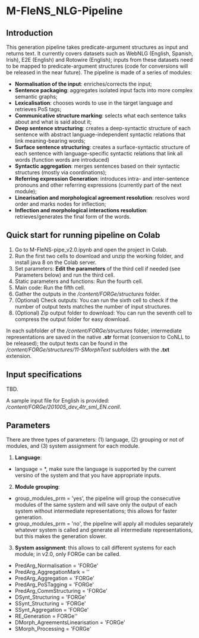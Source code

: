 # M-FleNS_NLG-Pipeline

## Introduction
This generation pipeline takes predicate-argument structures as input and returns text. It currently covers datasets such as WebNLG (English, Spanish, Irish), E2E (English) and Rotowire (English); inputs from these datasets need to be mapped to predicate-argument structures (code for conversions will be released in the near future). The pipeline is made of a series of modules:

- **Normalisation of the input**: enriches/corrects the input;
- **Sentence packaging**: aggregates isolated input facts into more complex semantic graphs;
- **Lexicalisation**: chooses words to use in the target language and retrieves PoS tags;
- **Communicative structure marking**: selects what each sentence talks about and what is said about it;
- **Deep sentence structuring**: creates a deep-syntactic structure of each sentence with abstract language-independent syntactic relations that link meaning-bearing words;
- **Surface sentence structuring**: creates a surface-syntactic structure of each sentence with language-specific syntactic relations that link all words (function words are introduced)
- **Syntactic aggregation**: merges sentences based on their syntactic structures (mostly via coordinations);
- **Referring expression Generation**: introduces intra- and inter-sentence pronouns and other referring expressions (currently part of the next module);
- **Linearisation and morphological agreement resolution**: resolves word order and marks nodes for inflection;
- **Inflection and morphological interactions resolution**: retrieves/generates the final form of the words.

## Quick start for running pipeline on Colab
1. Go to M-FleNS-pipe_v2.0.ipynb and open the project in Colab.
2. Run the first two cells to download and unzip the working folder, and install java 8 on the Colab server.
3. Set parameters: **Edit the parameters** of the third cell if needed (see Parameters below) and run the third cell.
4. Static parameters and functions: Run the fourth cell.
5. Main code: Run the fifth cell.
6. Gather the outputs in the */content/FORGe/structures* folder.
7. (Optional) Check outputs: You can run the sixth cell to check if the number of output texts matches the number of input structures.
8. (Optional) Zip output folder to download: You can run the seventh cell to compress the output folder for easy download.

In each subfolder of the */content/FORGe/structures* folder, intermediate representations are saved in the native **.str** format (conversion to CoNLL to be released); the output texts can be found in the */content/FORGe/structures/11-SMorphText* subfolders with the **.txt** extension.

## Input specifications
TBD.

A sample input file for English is provided: */content/FORGe/201005_dev_4tr_sml_EN.conll*.

## Parameters
There are three types of parameters: (1) language, (2) grouping or not of modules, and (3) system assignment for each module.

1. **Language**: 
- language = *, make sure the language is supported by the current versino of the system and that you have appropriate inputs. 

2. **Module grouping**: 
- group_modules_prm = 'yes', the pipeline will group the consecutive modules of the same system and will save only the output of each system without intermediate representations; this allows for faster generation.
- group_modules_prm = 'no', the pipeline will apply all modules separately whatever system is called and generate all intermediate representations, but this makes the generation slower.
 
3. **System assignment**: this allows to call different systems for each module; in v2.0, only FORGe can be called.

- PredArg_Normalisation = 'FORGe'
- PredArg_AggregationMark = ''
- PredArg_Aggregation = 'FORGe'
- PredArg_PoSTagging = 'FORGe'
- PredArg_CommStructuring = 'FORGe'
- DSynt_Structuring = 'FORGe'
- SSynt_Structuring = 'FORGe'
- SSynt_Aggregation = 'FORGe'
- RE_Generation = FORGe''
- DMorph_AgreementsLinearisation = 'FORGe'
- SMorph_Processing = 'FORGe'

